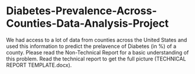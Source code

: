 # Diabetes-Prevalence-Across-Counties-Data-Analysis-Project

We had access to a lot of data from counties across the United States and used this information to predict the prelavence of Diabetes (in %)
of a county. Please read the Non-Technical Report for a basic understanding of this problem. Read the technical report to get the 
full picture (TECHNICAL REPORT TEMPLATE.docx).
